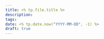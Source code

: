 ```yaml
---
title: <% tp.file.title %>
description: 
tags: 
date: <% tp.date.now("YYYY-MM-DD", -1) %>
draft: true
---
```

